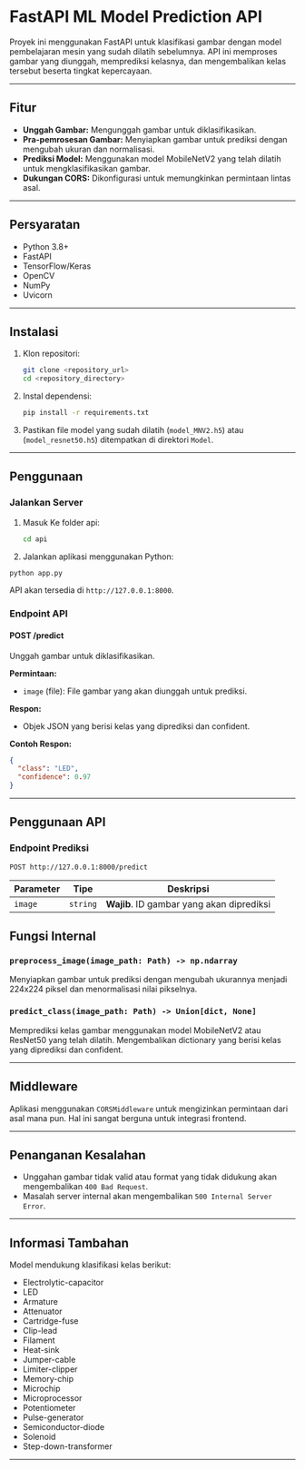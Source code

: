 # FastAPI ML Model Prediction API

Proyek ini menggunakan FastAPI untuk klasifikasi gambar dengan model pembelajaran mesin yang sudah dilatih sebelumnya. API ini memproses gambar yang diunggah, memprediksi kelasnya, dan mengembalikan kelas tersebut beserta tingkat kepercayaan.

---

## Fitur

- **Unggah Gambar:** Mengunggah gambar untuk diklasifikasikan.
- **Pra-pemrosesan Gambar:** Menyiapkan gambar untuk prediksi dengan mengubah ukuran dan normalisasi.
- **Prediksi Model:** Menggunakan model MobileNetV2 yang telah dilatih untuk mengklasifikasikan gambar.
- **Dukungan CORS:** Dikonfigurasi untuk memungkinkan permintaan lintas asal.

---

## Persyaratan

- Python 3.8+
- FastAPI
- TensorFlow/Keras
- OpenCV
- NumPy
- Uvicorn

---

## Instalasi

1. Klon repositori:

   ```bash
   git clone <repository_url>
   cd <repository_directory>
   ```


2. Instal dependensi:

   ```bash
   pip install -r requirements.txt
   ```

3. Pastikan file model yang sudah dilatih (`model_MNV2.h5`) atau (`model_resnet50.h5`) ditempatkan di direktori `Model`.

---

## Penggunaan

### Jalankan Server

1. Masuk Ke folder api:

   ```bash
   cd api
   ```


2. Jalankan aplikasi menggunakan Python:

```bash
python app.py
```

API akan tersedia di `http://127.0.0.1:8000`.

### Endpoint API

#### **POST /predict**

Unggah gambar untuk diklasifikasikan.

**Permintaan:**
- `image` (file): File gambar yang akan diunggah untuk prediksi.

**Respon:**
- Objek JSON yang berisi kelas yang diprediksi dan confident.

**Contoh Respon:**
```json
{
  "class": "LED",
  "confidence": 0.97
}
```

---

## Penggunaan API

### Endpoint Prediksi

```http
POST http://127.0.0.1:8000/predict
```

| Parameter | Tipe | Deskripsi |
|-----------|------|-----------|
| `image` | `string` | **Wajib**. ID gambar yang akan diprediksi |


## Fungsi Internal

### `preprocess_image(image_path: Path) -> np.ndarray`

Menyiapkan gambar untuk prediksi dengan mengubah ukurannya menjadi 224x224 piksel dan menormalisasi nilai pikselnya.

### `predict_class(image_path: Path) -> Union[dict, None]`

Memprediksi kelas gambar menggunakan model MobileNetV2 atau ResNet50 yang telah dilatih. Mengembalikan dictionary yang berisi kelas yang diprediksi dan confident.

---

## Middleware

Aplikasi menggunakan `CORSMiddleware` untuk mengizinkan permintaan dari asal mana pun. Hal ini sangat berguna untuk integrasi frontend.

---

## Penanganan Kesalahan

- Unggahan gambar tidak valid atau format yang tidak didukung akan mengembalikan `400 Bad Request`.
- Masalah server internal akan mengembalikan `500 Internal Server Error`.

---

## Informasi Tambahan

Model mendukung klasifikasi kelas berikut:

- Electrolytic-capacitor
- LED
- Armature
- Attenuator
- Cartridge-fuse
- Clip-lead
- Filament
- Heat-sink
- Jumper-cable
- Limiter-clipper
- Memory-chip
- Microchip
- Microprocessor
- Potentiometer
- Pulse-generator
- Semiconductor-diode
- Solenoid
- Step-down-transformer

---
